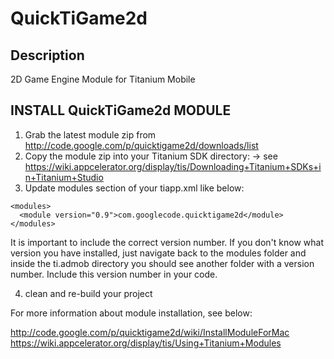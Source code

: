 # QuickTiGame2d

## Description

2D Game Engine Module for Titanium Mobile

## INSTALL QuickTiGame2d MODULE

1. Grab the latest module zip from http://code.google.com/p/quicktigame2d/downloads/list
2. Copy the module zip into your Titanium SDK directory:
  -> see https://wiki.appcelerator.org/display/tis/Downloading+Titanium+SDKs+in+Titanium+Studio
3. Update modules section of your tiapp.xml like below:

```
<modules>
  <module version="0.9">com.googlecode.quicktigame2d</module>
</modules>
```

It is important to include the correct version number. If you don't know what version you have installed, just navigate back to the modules folder and inside the ti.admob directory you should see another folder with a version number. Include this version number in your code.

4. clean and re-build your project

For more information about module installation, see below:

http://code.google.com/p/quicktigame2d/wiki/InstallModuleForMac
https://wiki.appcelerator.org/display/tis/Using+Titanium+Modules
